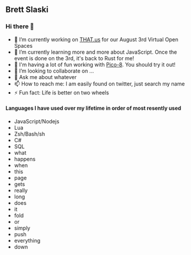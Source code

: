 ## Brett Slaski

### Hi there 👋

- 🔭 I’m currently working on [THAT.us](https://that.us) for our August 3rd Virtual Open Spaces
- 🌱 I’m currently learning more and more about JavaScript. Once the event is done on the 3rd, it's back to Rust for me!
- 🚀 I'm having a lot of fun working with [Pico-8](https://www.lexaloffle.com/pico-8.php). You should try it out!
- 👯 I’m looking to collaborate on ...
- 💬 Ask me about whatever
- 📫 How to reach me: I am easily found on twitter, just search my name
- ⚡ Fun fact: Life is better on two wheels

#### Languages I have used over my lifetime in order of most resently used

- JavaScript/Nodejs
- Lua
- Zsh/Bash/sh
- C#
- SQL
- what
- happens
- when
- this
- page
- gets
- really
- long
- does 
- it
- fold
- or
- simply
- push
- everything
- down

<!--
**brettski/brettski** is a ✨ _special_ ✨ repository because its `README.md` (this file) appears on your GitHub profile.

Here are some ideas to get you started:

- 🔭 I’m currently working on ...
- 🌱 I’m currently learning ...
- 👯 I’m looking to collaborate on ...
- 🤔 I’m looking for help with ...
- 💬 Ask me about ...
- 📫 How to reach me: ...
- 😄 Pronouns: ...
- ⚡ Fun fact: ...
-->
